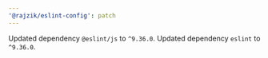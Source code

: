 ```yaml
---
'@rajzik/eslint-config': patch
---
```


Updated dependency `@eslint/js` to `^9.36.0`.
Updated dependency `eslint` to `^9.36.0`.
